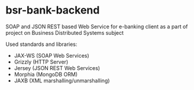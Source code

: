 # bsr-bank-backend
SOAP and JSON REST based Web Service for e-banking client as a part of project on Business Distributed Systems subject

Used standards and libraries:
* JAX-WS (SOAP Web Services)
* Grizzly (HTTP Server)
* Jersey (JSON REST Web Services)
* Morphia (MongoDB ORM)
* JAXB (XML marshalling/unmarshalling)
